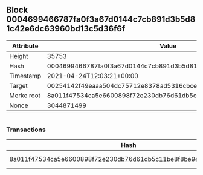 ## Block 0004699466787fa0f3a67d0144c7cb891d3b5d81c42e6dc63960bd13c5d36f6f

Attribute | Value
--- | ---
Height | 35753
Hash | 0004699466787fa0f3a67d0144c7cb891d3b5d81c42e6dc63960bd13c5d36f6f
Timestamp | 2021-04-24T12:03:21+00:00
Target | 00254142f49eaaa504dc75712e8378ad5316cbcead634704b3734b6271167cc4
Merke root | 8a011f47534ca5e6600898f72e230db76d61db5c11be8f8be9e36a29472b6c7c
Nonce | 3044871499

```

```

### Transactions

Hash | Amount
--- | ---
[8a011f47534ca5e6600898f72e230db76d61db5c11be8f8be9e36a29472b6c7c](8a011f47534ca5e6600898f72e230db76d61db5c11be8f8be9e36a29472b6c7c.md) | 10.00000000 SKEPTI 
